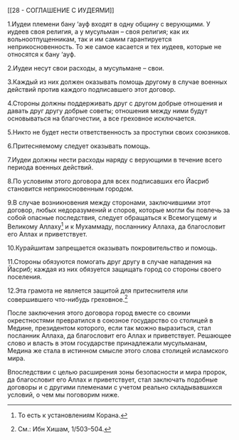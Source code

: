 [[28 - СОГЛАШЕНИЕ С ИУДЕЯМИ]]

1.Иудеи племени бану ‘ауф входят в одну общину с верующими. У иудеев своя религия, а у мусульман – своя религия; как их вольноотпущенникам, так и им самим гарантируется неприкосновенность. То же самое касается и тех иудеев, которые не относятся к бану ‘ауф.

2.Иудеи несут свои расходы, а мусульмане – свои.

3.Каждый из них должен оказывать помощь другому в случае военных действий против каждого подписавшего этот договор.

4.Стороны должны поддерживать друг с другом добрые отношения и давать друг другу добрые советы; отношения между ними будут основываться на благочестии, а все греховное исключается.

5.Никто не будет нести ответственность за проступки своих союзников.

6.Притесняемому следует оказывать помощь.

7.Иудеи должны нести расходы наряду с верующими в течение всего периода военных действий.

8.По условиям этого договора для всех подписавших его Йасриб становится неприкосновенным городом.

9.В случае возникновения между сторонами, заключившими этот договор, любых недоразумений и споров, которые могли бы повлечь за собой опасные последствия, следует обращаться к Всемогущему и Великому Аллаху[^1] и к Мухаммаду, посланнику Аллаха, да благословит его Аллах и приветствует.

10.Курайшитам запрещается оказывать покровительство и помощь.

11.Стороны обязуются помогать друг другу в случае нападения на Йасриб; каждая из них обязуется защищать город со стороны своего поселения.

12.Эта грамота не является защитой для притеснителя или совершившего что-нибудь
греховное.[^2]

После заключения этого договора город вместе со своими окрестностями превратился в союзное государство со столицей в Медине, президентом которого, если так можно выразиться, стал посланник Аллаха, да благословит его Аллах и приветствует. Решающее слово и власть в этом государстве принадлежали мусульманам, Медина же стала в истинном смысле этого слова столицей исламского мира.

Впоследствии с целью расширения зоны безопасности и мира пророк, да благословит его Аллах и приветствует, стал заключать подобные договоры и с другими племенами с учетом реально складывавшихся условий, о чем мы поговорим ниже.

[^1]: То есть к установлениям Корана.

[^2]: См.: Ибн Хишам, 1/503–504.

